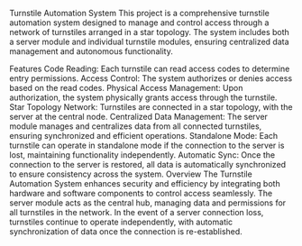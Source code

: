 Turnstile Automation System
This project is a comprehensive turnstile automation system designed to manage and control access through a network of turnstiles arranged in a star topology. The system includes both a server module and individual turnstile modules, ensuring centralized data management and autonomous functionality.

Features
Code Reading: Each turnstile can read access codes to determine entry permissions.
Access Control: The system authorizes or denies access based on the read codes.
Physical Access Management: Upon authorization, the system physically grants access through the turnstile.
Star Topology Network: Turnstiles are connected in a star topology, with the server at the central node.
Centralized Data Management: The server module manages and centralizes data from all connected turnstiles, ensuring synchronized and efficient operations.
Standalone Mode: Each turnstile can operate in standalone mode if the connection to the server is lost, maintaining functionality independently.
Automatic Sync: Once the connection to the server is restored, all data is automatically synchronized to ensure consistency across the system.
Overview
The Turnstile Automation System enhances security and efficiency by integrating both hardware and software components to control access seamlessly. The server module acts as the central hub, managing data and permissions for all turnstiles in the network. In the event of a server connection loss, turnstiles continue to operate independently, with automatic synchronization of data once the connection is re-established.
